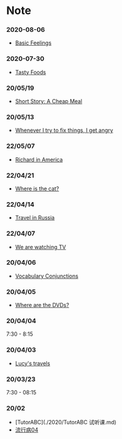 # Note

### 2020-08-06

- [Basic Feelings](./2020/basic-feelings.md)

### 2020-07-30

- [Tasty Foods](./2020/tasty-foods.md)

### 20/05/19

- [Short Story: A Cheap Meal](./2020/turor-09.md)

### 20/05/13

- [Whenever I try to fix things, I get angry](./2020/tutor-08.md)

### 22/05/07

- [Richard in America](./2020/tutor-07.md)

### 22/04/21

- [Where is the cat?](./2020/tutor-06.md)

### 22/04/14

- [Travel in Russia](./2020/tutor-05.md)

### 22/04/07

- [We are watching TV](./2020/tutor-04.md)

### 20/04/06

- [Vocabulary Conjunctions](./2020/tutor-03.md)

### 20/04/05

- [Where are the DVDs?](./2020/tutor-02.md)

### 20/04/04

7:30 - 8:15

### 20/04/03

- [Lucy's travels](./2020/tutor-01.md)

### 20/03/23
7:30 - 08:15

### 20/02

- [TutorABC](./2020/TutorABC 试听课.md)
- [流行病04](./2020/流行病04.md)